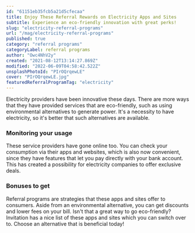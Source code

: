 ```yaml
---
id: "61151eb35fcb5a21d5cfecaa"
title: Enjoy These Referral Rewards on Electricity Apps and Sites
subtitle: Experience an eco-friendly innovation with great perks!
slug: "electricity-referral-programs"
url: "/mag/electricity-referral-programs"
published: true
category: "referral programs"
categoryLabel: referral programs
author: "Owc4NhV2y"
created: "2021-08-12T13:14:27.869Z"
modified: "2022-06-09T04:58:42.522Z"
unsplashPhotoId: "PIrOQrqewLE"
cover: "PIrOQrqewLE.jpg"
featuredReferralProgramTag: "electricity"
---
```

Electricity providers have been innovative these days. There are more ways that they have provided services that are eco-friendly, such as using environmental alternatives to generate power. It's a necessity to have electricity, so it's better that such alternatives are available.

### **Monitoring your usage**

These service providers have gone online too. You can check your consumption via their apps and websites, which is also now convenient, since they have features that let you pay directly with your bank account. This has created a possibility for electricity companies to offer exclusive deals.

### **Bonuses to get**

Referral programs are strategies that these apps and sites offer to consumers. Aside from an environmental alternative, you can get discounts and lower fees on your bill. Isn't that a great way to go eco-friendly? Invitation has a nice list of these apps and sites which you can switch over to. Choose an alternative that is beneficial today!